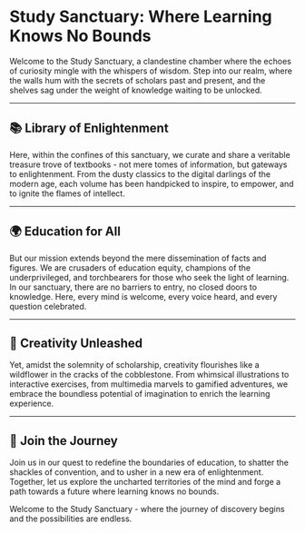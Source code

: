 # Study Sanctuary: Where Learning Knows No Bounds

Welcome to the Study Sanctuary, a clandestine chamber where the echoes of curiosity mingle with the whispers of wisdom. Step into our realm, where the walls hum with the secrets of scholars past and present, and the shelves sag under the weight of knowledge waiting to be unlocked.

---

## **📚 Library of Enlightenment**

Here, within the confines of this sanctuary, we curate and share a veritable treasure trove of textbooks - not mere tomes of information, but gateways to enlightenment. From the dusty classics to the digital darlings of the modern age, each volume has been handpicked to inspire, to empower, and to ignite the flames of intellect.

---

## **🌍 Education for All**

But our mission extends beyond the mere dissemination of facts and figures. We are crusaders of education equity, champions of the underprivileged, and torchbearers for those who seek the light of learning. In our sanctuary, there are no barriers to entry, no closed doors to knowledge. Here, every mind is welcome, every voice heard, and every question celebrated.

---

## **🎨 Creativity Unleashed**

Yet, amidst the solemnity of scholarship, creativity flourishes like a wildflower in the cracks of the cobblestone. From whimsical illustrations to interactive exercises, from multimedia marvels to gamified adventures, we embrace the boundless potential of imagination to enrich the learning experience.

---

## **🚀 Join the Journey**

Join us in our quest to redefine the boundaries of education, to shatter the shackles of convention, and to usher in a new era of enlightenment. Together, let us explore the uncharted territories of the mind and forge a path towards a future where learning knows no bounds.

Welcome to the Study Sanctuary - where the journey of discovery begins and the possibilities are endless.
